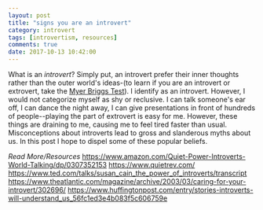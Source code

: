 ```yaml
---
layout: post
title: "signs you are an introvert"
category: introvert
tags: [introvertism, resources]
comments: true
date: 2017-10-13 10:42:00
---
```

What is an _introvert_? Simply put, an introvert prefer their inner thoughts rather than the outer world's ideas-(to learn if you are an introvert or extrovert, take the [Myer Briggs Test](https://www.16personalities.com/)). I identify as an introvert. However, I would not categorize myself as shy or reclusive. I can talk someone's ear off, I can dance the night away, I can give presentations in front of hundreds of people--playing the part of extrovert is easy for me. However, these things are draining to me, causing me to feel tired faster than usual. Misconceptions about introverts lead to gross and slanderous myths about us. In this post I hope to dispel some of these popular beliefs.

*Read More/Resources*
https://www.amazon.com/Quiet-Power-Introverts-World-Talking/dp/0307352153
https://www.quietrev.com/
https://www.ted.com/talks/susan_cain_the_power_of_introverts/transcript
https://www.theatlantic.com/magazine/archive/2003/03/caring-for-your-introvert/302696/
https://www.huffingtonpost.com/entry/stories-introverts-will-understand_us_56fc1ed3e4b083f5c606759e
